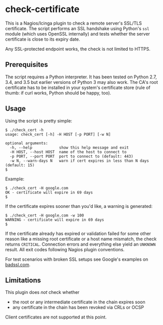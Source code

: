 # check-certificate

This is a Nagios/Icinga plugin to check a remote server's SSL/TLS certificate.
The script performs an SSL handshake using Python's `ssl` module (which uses
OpenSSL internally) and tests whether the server certificate is close to its
expiry date.

Any SSL-protected endpoint works, the check is not limited to HTTPS.

## Prerequisites

The script requires a Python interpreter. It has been tested on Python 2.7,
3.4, and 3.5 but earlier versions of Python 3 may also work. The CA's root
certificate has to be installed in your system's certificate store (rule of
thumb: if curl works, Python should be happy, too).

## Usage

Using the script is pretty simple:

```
$ ./check_cert -h
usage: check_cert [-h] -H HOST [-p PORT] [-w N]

optional arguments:
  -h, --help            show this help message and exit
  -H HOST, --host HOST  name of the host to connect to
  -p PORT, --port PORT  port to connect to (default: 443)
  -w N, --warn-days N   warn if cert expires in less than N days (default: 15)
$
```
Example:

```
$ ./check_cert -H google.com
OK - certificate will expire in 69 days
$
```

If the certificate expires sooner than you'd like, a warning is generated:

```
$ ./check_cert -H google.com -w 100
WARNING - certificate will expire in 69 days
$
```

If the certificate already has expired or validation failed for some other
reason like a missing root certificate or a host name mismatch, the check
returns `CRITICAL`. Connection errors and everything else yield an `UNKNOWN`
result. All exit codes following Nagios plugin conventions.

For test scenarios with broken SSL setups see Google's examples on
[badssl.com](https://badssl.com).

## Limitations

This plugin does *not* check whether
   * the root or any intermediate certificate in the chain expires soon
   * any certificate in the chain has been revoked via CRLs or OCSP
   
Client certificates are not supported at this point.
